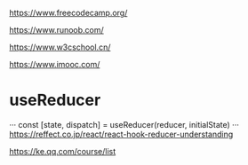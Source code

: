 https://www.freecodecamp.org/

https://www.runoob.com/

https://www.w3cschool.cn/

https://www.imooc.com/

# useReducer 
···
 const [state, dispatch] = useReducer(reducer, initialState)
 ···
https://reffect.co.jp/react/react-hook-reducer-understanding


https://ke.qq.com/course/list

